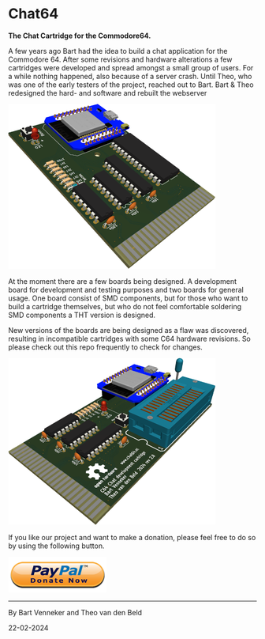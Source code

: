 # Chat64

**The Chat Cartridge for the Commodore64.**

A few years ago Bart had the idea to build a chat application for the Commodore 64.
After some revisions and hardware alterations a few cartridges were developed and spread amongst a small group of users. For a while nothing happened, also because of a server crash. Until Theo, who was one of the early testers of the project, reached out to Bart. Bart & Theo redesigned the hard- and software and rebuilt the webserver 

![DevBoard](/Artwork/thtrev2.png)

At the moment there are a few boards being designed. A development board for development and testing purposes and two boards for general usage. One board consist of SMD components, but for those who want to build a cartridge themselves, but who do not feel comfortable soldering SMD components a THT version is designed.

New versions of the boards are being designed as a flaw was discovered, resulting in incompatible cartridges with some C64 hardware revisions. So please check out this repo frequently to check for changes.

![DevBoard](/Artwork/devrev28.png)

If you like our project and want to make a donation, please feel free to do so by using the following button.

[![Donate](/Artwork/paypal_donate.png)](https://www.paypal.com/donate?token=sVUJWUozTAJGfD-OZDfTi14UW3HNgyHZ6DoBVbhWsuBZs75e19n5owaXz7q3mEBnWwirD8HhmM4M91Ft)


---


By Bart Venneker and Theo van den Beld


22-02-2024
